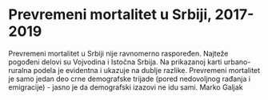 # Prevremeni mortalitet u Srbiji, 2017-2019
Prevremeni mortalitet u Srbiji nije ravnomerno raspoređen. Najteže pogođeni delovi su Vojvodina i Istočna Srbija. Na prikazanoj karti urbano-ruralna podela je evidentna i ukazuje na dublje razlike. Prevremeni mortalitet je samo jedan deo crne demografske trijade (pored nedovoljnog rađanja i emigracije) - jasno je da demografski izazovi ne idu sami.
Marko Galjak

